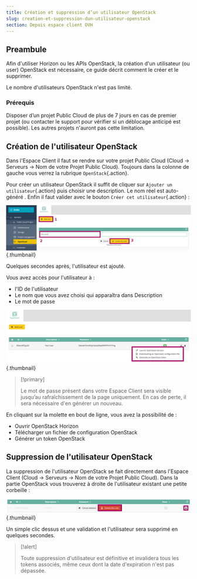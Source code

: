 ```yaml
---
title: Création et suppression d’un utilisateur OpenStack
slug: creation-et-suppression-dun-utilisateur-openstack
section: Depuis espace client OVH
---
```



## Preambule
Afin d'utiliser Horizon ou les APIs OpenStack, la création d'un utilisateur (ou user) OpenStack est nécessaire, ce guide décrit comment le créer et le supprimer.

Le nombre d'utilisateurs OpenStack n'est pas limité.


### Prérequis
Disposer d’un projet Public Cloud de plus de 7 jours en cas de premier projet (ou contacter le support pour vérifier si un déblocage anticipé est possible). Les autres projets n'auront pas cette limitation.


## Création de l'utilisateur OpenStack
Dans l'Espace Client il faut se rendre sur votre projet Public Cloud (Cloud → Serveurs → Nom de votre Projet Public Cloud). Toujours dans la colonne de gauche vous verrez la rubrique `OpenStack`{.action}.

Pour créer un utilisateur OpenStack il suffit de cliquer sur `Ajouter un utilisateur`{.action} puis choisir une description. Le nom réel est auto-généré . Enfin il faut valider avec le bouton `Créer cet utilisateur`{.action} :


![public-cloud](images/add_user.png){.thumbnail}

Quelques secondes après, l'utilisateur est ajouté.

Vous avez accès pour l'utilisateur à :

- l'ID de l'utilisateur
- Le nom que vous avez choisi qui apparaîtra dans Description
- Le mot de passe


![public-cloud](images/add_user_menu.png){.thumbnail}



> [!primary]
>
> Le mot de passe présent dans votre Espace Client sera visible jusqu’au
> rafraîchissement de la page uniquement. En cas de perte, il sera nécessaire
> d'en générer un nouveau.
> 

En cliquant sur la molette en bout de ligne, vous avez la possibilité de :

- Ouvrir OpenStack Horizon
- Télécharger un fichier de configuration OpenStack
- Générer un token OpenStack


## Suppression de l'utilisateur OpenStack
La suppression de l'utilisateur OpenStack se fait directement dans l'Espace Client (Cloud → Serveurs → Nom de votre Projet Public Cloud). Dans la partie OpenStack vous trouverez à droite de l'utilisateur existant une petite corbeille :


![public-cloud](images/delete_user.png){.thumbnail}

Un simple clic dessus et une validation et l'utilisateur sera supprimé en quelques secondes.



> [!alert]
>
> Toute suppression d'utilisateur est définitive et invalidera tous les
> tokens associés, même ceux dont la date d'expiration n'est pas dépassée.
> 